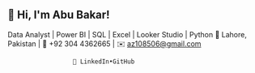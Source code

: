 ## 👋 Hi, I'm Abu Bakar!

Data Analyst | Power BI | SQL | Excel | Looker Studio | Python
📍 Lahore, Pakistan | 📱 +92 304 4362665 | ✉️ az108506@gmail.com
                      
                      🔗 LinkedIn•GitHub
